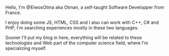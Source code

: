 Hello, I'm @EiwosOtma aka Otman, a self-taught Software Developper from France.

  I enjoy doing some JS, HTML, CSS and I also can work with C++, C# and PHP,
  I'm searching experiences mostly in these two languages.

  Sooner I'll put my blog in here, everything will be related to these technologies and Web part of the computer science field, where I'm specializing myself.
<!---
EiwosOtma/EiwosOtma is a ✨ special ✨ repository because its `README.md` (this file) appears on your GitHub profile.
You can click the Preview link to take a look at your changes.
--->
